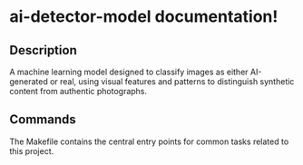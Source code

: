 # ai-detector-model documentation!

## Description

A machine learning model designed to classify images as either AI-generated or real, using visual features and patterns to distinguish synthetic content from authentic photographs.

## Commands

The Makefile contains the central entry points for common tasks related to this project.

